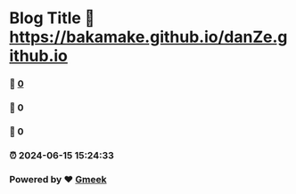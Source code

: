 # Blog Title :link: https://bakamake.github.io/danZe.github.io 
### :page_facing_up: [0](https://bakamake.github.io/danZe.github.io/tag.html) 
### :speech_balloon: 0 
### :hibiscus: 0 
### :alarm_clock: 2024-06-15 15:24:33 
### Powered by :heart: [Gmeek](https://github.com/Meekdai/Gmeek)
